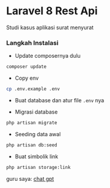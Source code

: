 # Laravel 8 Rest Api

Studi kasus aplikasi surat menyurat

### Langkah Instalasi

- Update composernya dulu
```sh
composer update
```

- Copy env
```sh
cp .env.example .env
```

- Buat database dan atur file `.env` nya

- Migrasi database
```sh
php artisan migrate
```

- Seeding data awal
```sh
php artisan db:seed
```

- Buat simbolik link
```sh
php artisan storage:link
```


guru saya: [chat gpt](https://chat.openai.com/c/aa5afd2b-c407-4277-b270-50563c332145)